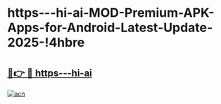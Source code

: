 # https---hi-ai-MOD-Premium-APK-Apps-for-Android-Latest-Update-2025-!4hbre

# <h2><a href="https://piyotc.esa.edu.pl?title=https---hi-ai&ref=4hbre">🔗👉 🔴 https---hi-ai</a></h2>

[![acn](https://github.com/user-attachments/assets/0f9c940e-d8b0-45ae-aac7-cd30a18b3e1c)](https://piyotc.esa.edu.pl?title=https---hi-ai&ref=4hbre)

